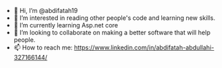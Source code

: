 - 👋 Hi, I’m @abdifatah19
- 👀 I’m interested in reading other people's code and learning new skills.
- 🌱 I’m currently learning Asp.net core
- 💞️ I’m looking to collaborate on making a better software that will help people.
- 📫 How to reach me: https://www.linkedin.com/in/abdifatah-abdullahi-327166144/

<!---
abdifatah19/abdifatah19 is a ✨ special ✨ repository because its `README.md` (this file) appears on your GitHub profile.
You can click the Preview link to take a look at your changes.
--->
